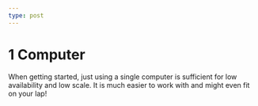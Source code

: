 ```yaml
---
type: post
---
```

# 1 Computer

When getting started, just using a single computer is sufficient for low availability and low scale. It is much easier to work with and might even fit on your lap!
